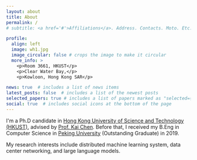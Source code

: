 ```yaml
---
layout: about
title: About
permalink: /
# subtitle: <a href='#'>Affiliations</a>. Address. Contacts. Moto. Etc.

profile:
  align: left
  image: wh1.jpg
  image_circular: false # crops the image to make it circular
  more_info: >
    <p>Room 3661, HKUST</p>
    <p>Clear Water Bay,</p>
    <p>Kowloon, Hong Kong SAR</p>

news: true  # includes a list of news items
latest_posts: false  # includes a list of the newest posts
selected_papers: true # includes a list of papers marked as "selected={true}"
social: true  # includes social icons at the bottom of the page
---
```

I'm a Ph.D candidate in [Hong Kong University of Science and Technology (HKUST)](https://www.ust.hk/), advised by [Prof. Kai Chen](http://www.cse.ust.hk/~kaichen/). Before that, I received my B.Eng in Computer Science in [Peking University](https://www.pku.edu.cn/) (Outstanding Graduate) in 2019.

My research interests include distributed machine learning system, data center networking, and large language models.
